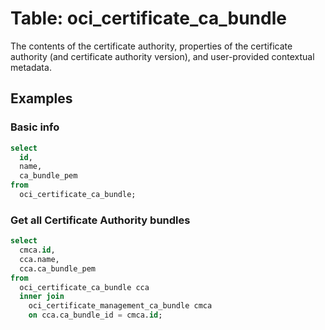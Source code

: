 # Table: oci_certificate_ca_bundle

The contents of the certificate authority, properties of the certificate authority (and certificate authority version), and user-provided contextual metadata.

## Examples

### Basic info

```sql
select
  id,
  name,
  ca_bundle_pem 
from
  oci_certificate_ca_bundle;
```
### Get all Certificate Authority bundles

```sql
select
  cmca.id,
  cca.name,
  cca.ca_bundle_pem 
from
  oci_certificate_ca_bundle cca 
  inner join
    oci_certificate_management_ca_bundle cmca 
    on cca.ca_bundle_id = cmca.id;
```
